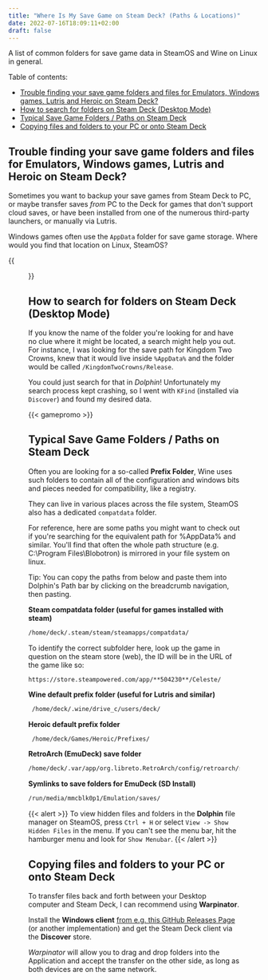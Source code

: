 ```yaml
---
title: "Where Is My Save Game on Steam Deck? (Paths & Locations)"
date: 2022-07-16T18:09:11+02:00
draft: false
---
```

A list of common folders for save game data in SteamOS and Wine on Linux in general.

Table of contents:
- [Trouble finding your save game folders and files for Emulators, Windows games, Lutris and Heroic on Steam Deck?](#trouble-finding-your-save-game-folders-and-files-for-emulators-windows-games-lutris-and-heroic-on-steam-deck)
- [How to search for folders on Steam Deck (Desktop Mode)](#how-to-search-for-folders-on-steam-deck-desktop-mode)
- [Typical Save Game Folders / Paths on Steam Deck](#typical-save-game-folders--paths-on-steam-deck)
- [Copying files and folders to your PC or onto Steam Deck](#copying-files-and-folders-to-your-pc-or-onto-steam-deck)

## Trouble finding your save game folders and files for Emulators, Windows games, Lutris and Heroic on Steam Deck?

Sometimes you want to backup your save games from Steam Deck to PC, or maybe transfer saves *from* PC to the Deck for games that don't support cloud saves, or have been installed from one of the numerous third-party launchers, or manually via Lutris.

Windows games often use the `AppData` folder for save game storage. Where would you find that location on Linux, SteamOS?

{{<figure
    src="save_games_on_steam_deck.jpg"
    alt="using KFind on SteamOS"
    href="save_games_on_steam_deck.jpg"
    >}}

## How to search for folders on Steam Deck (Desktop Mode)

If you know the name of the folder you're looking for and have no clue where it might be located, a search might help you out. For instance, I was looking for the save path for Kingdom Two Crowns, knew that it would live inside `%AppData%` and the folder would be called `/KingdomTwoCrowns/Release`.

You could just search for that in *Dolphin*! Unfortunately my search process kept crashing, so I went with `KFind` (installed via `Discover`) and found my desired data.

{{< gamepromo >}}

## Typical Save Game Folders / Paths on Steam Deck

Often you are looking for a so-called **Prefix Folder**, Wine uses such folders to contain all of the configuration and windows bits and pieces needed for compatibility, like a registry.

They can live in various places across the file system, SteamOS also has a dedicated `compatdata` folder.

For reference, here are some paths you might want to check out if you're searching for the equivalent path for %AppData% and similar. You'll find that often the whole path structure (e.g. C:\Program Files\Blobotron) is mirrored in your file system on linux.

Tip: You can copy the paths from below and paste them into Dolphin's Path bar by clicking on the breadcrumb navigation, then pasting.

**Steam compatdata folder (useful for games installed with steam)**

```bash
/home/deck/.steam/steam/steamapps/compatdata/
```

To identify the correct subfolder here, look up the game in question on the steam store (web), the ID will be in the URL of the game like so:

`https://store.steampowered.com/app/**504230**/Celeste/`

**Wine default prefix folder (useful for Lutris and similar)**
```bash
 /home/deck/.wine/drive_c/users/deck/
```

**Heroic default prefix folder**
```bash
 /home/deck/Games/Heroic/Prefixes/
```

**RetroArch (EmuDeck) save folder**
```bash
/home/deck/.var/app/org.libreto.RetroArch/config/retroarch/saves/
```

**Symlinks to save folders for EmuDeck (SD Install)**
```bash
/run/media/mmcblk0p1/Emulation/saves/
```

{{< alert >}}
To view hidden files and folders in the **Dolphin** file manager on SteamOS, press `Ctrl + H` or select `View -> Show Hidden Files` in the menu. If you can't see the menu bar, hit the hamburger menu and look for `Show Menubar`.
{{< /alert >}}

## Copying files and folders to your PC or onto Steam Deck

To transfer files back and forth between your Desktop computer and Steam Deck, I can recommend using **Warpinator**.

Install the **Windows client** [from e.g. this GitHub Releases Page](https://github.com/slowscript/warpinator-windows/releases) (or another implementation) and get the Steam Deck client via the **Discover** store.

*Warpinator* will allow you to drag and drop folders into the Application and accept the transfer on the other side, as long as both devices are on the same network.
